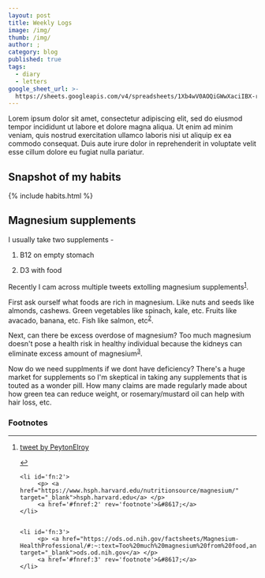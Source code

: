 ```yaml
---
layout: post
title: Weekly Logs
image: /img/
thumb: /img/
author: ;
category: blog
published: true
tags:
  - diary
  - letters
google_sheet_url: >-
  https://sheets.googleapis.com/v4/spreadsheets/1Xb4wV0AOQiGWwXaciIBX-rkFebzg8DlAcRcClshyAnA/values/Habits!A90:T103?alt=json&key=AIzaSyCgYRKf_apK3TUSYGO9WhQ5dN-ukY4H0gw
---
```


Lorem ipsum dolor sit amet, consectetur adipiscing elit, sed do eiusmod tempor incididunt ut labore et dolore magna aliqua. Ut enim ad minim veniam, quis nostrud exercitation ullamco laboris nisi ut aliquip ex ea commodo consequat. Duis aute irure dolor in reprehenderit in voluptate velit esse cillum dolore eu fugiat nulla pariatur.<!-- truncate_here -->

## Snapshot of my habits

{% include habits.html %}

## Magnesium supplements

I usually take two supplements - 

1. B12 on empty stomach

2. D3 with food

Recently I cam across multiple tweets extolling magnesium supplements<sup id='fnref:1'><a href='#fn:1' rel='footnote'>1</a></sup>.

First ask ourself what foods are rich in magnesium. Like nuts and seeds like almonds, cashews. Green vegetables like spinach, kale, etc. Fruits like avacado, banana, etc. Fish like salmon, etc<sup id='fnref:2'><a href='#fn:2' rel='footnote'>2</a></sup>.

Next, can there be excess overdose of magnesium? Too much magnesium doesn't pose a health risk in healthy individual because the kidneys  can eliminate excess amount of magnesium<sup id='fnref:3'><a href='#fn:3' rel='footnote'>3</a></sup>.

Now do we need supplments if we dont have deficiency? There's a huge market for supplements so I'm skeptical in taking any supplements that is touted as a wonder pill. How many claims are made regularly made about how green tea can reduce weight, or rosemary/mustard oil can help with hair loss, etc.


<div class='footnotes'><h3>Footnotes</h3><hr />
  <ol>
    <li id='fn:1'>
         <p> <a href="https://twitter.com/PeytonElroy/status/1742919905878679881" target="_blank">tweet by PeytonElroy</a> </p>
         <a href='#fnref:1' rev='footnote'>&#8617;</a>
    </li>

    <li id='fn:2'>
         <p> <a href="https://www.hsph.harvard.edu/nutritionsource/magnesium/" target="_blank">hsph.harvard.edu</a> </p>
         <a href='#fnref:2' rev='footnote'>&#8617;</a>
    </li>

    
    <li id='fn:3'>
         <p> <a href="https://ods.od.nih.gov/factsheets/Magnesium-HealthProfessional/#:~:text=Too%20much%20magnesium%20from%20food,and%20abdominal%20cramping%20%5B1%5" target="_blank">ods.od.nih.gov</a> </p>
         <a href='#fnref:3' rev='footnote'>&#8617;</a>
    </li>

  </ol>
</div>

 